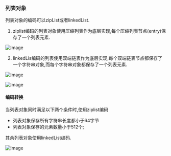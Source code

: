 
### 列表对象

列表对象的编码可以zipList或者linkedList.

1. ziplist编码的列表对象使用压缩列表作为底层实现,每个压缩列表节点(entry)保存了一个列表元素.

![image](http://7xpuj1.com1.z0.glb.clouddn.com/zip%E7%BC%96%E7%A0%81%E7%9A%84list.png)

2. linkedLis编码的列表使用双端链表作为底层实现,每个双端链表节点都保存了一个字符串对象,而每个字符串对象都保存了一个列表元素.

![image](http://7xpuj1.com1.z0.glb.clouddn.com/linkedList%E7%BC%96%E7%A0%81%E7%9A%84list.png)

![image](http://7xpuj1.com1.z0.glb.clouddn.com/%E5%AE%8C%E6%95%B4%E5%AD%97%E7%AC%A6%E4%B8%B2%E8%A1%A8%E7%A4%BA.png)

#### 编码转换

当列表对象同时满足以下两个条件时,使用ziplist编码

- 列表对象保存所有字符串长度都小于64字节
- 列表对象保存的元素数量小于512个;

其余列表对象使用linkedList编码.



![image](http://7xpuj1.com1.z0.glb.clouddn.com/%E5%88%97%E8%A1%A8%E5%AF%B9%E8%B1%A1%E5%91%BD%E4%BB%A4%E5%AE%9E%E7%8E%B0.png)